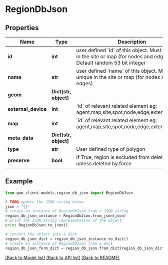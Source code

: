 # RegionDbJson


## Properties
Name | Type | Description | Notes
------------ | ------------- | ------------- | -------------
**id** | **int** | user defined &#x60;id&#x60; of this object. Must be unique in the site or map (for nodes and edges); Default random 53 bit integer | [optional] 
**name** | **str** | user defined &#x60;name&#x60; of this object. Must be unique in the site or map (for nodes and edges) | [optional] 
**geom** | **Dict[str, object]** |  | [readonly] 
**external_device** | **int** | &#x60;id&#x60; of relevant related element eg: agent,map,site,spot,node,edge,external_device | [optional] 
**map** | **int** | &#x60;id&#x60; of relevant related element eg: agent,map,site,spot,node,edge,external_device | 
**meta_data** | **Dict[str, object]** |  | [optional] 
**type** | **str** | User defined type of polygon | [optional] 
**preserve** | **bool** | If True, region is excluded from deletion, unless deleted by force | [optional] 

## Example

```python
from gwm_client.models.region_db_json import RegionDbJson

# TODO update the JSON string below
json = "{}"
# create an instance of RegionDbJson from a JSON string
region_db_json_instance = RegionDbJson.from_json(json)
# print the JSON string representation of the object
print RegionDbJson.to_json()

# convert the object into a dict
region_db_json_dict = region_db_json_instance.to_dict()
# create an instance of RegionDbJson from a dict
region_db_json_form_dict = region_db_json.from_dict(region_db_json_dict)
```
[[Back to Model list]](../README.md#documentation-for-models) [[Back to API list]](../README.md#documentation-for-api-endpoints) [[Back to README]](../README.md)


